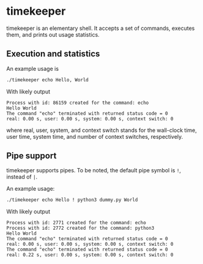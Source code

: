 # timekeeper

timekeeper is an elementary shell.
It accepts a set of commands, executes them, and prints out usage statistics.

## Execution and statistics
An example usage is
``` sh
./timekeeper echo Hello, World
```

With likely output
```
Process with id: 86159 created for the command: echo
Hello World
The command "echo" terminated with returned status code = 0
real: 0.00 s, user: 0.00 s, system: 0.00 s, context switch: 0
```
where real, user, system, and context switch stands for the wall-clock time, user time, system time, and number of context switches, respectively.

## Pipe support

timekeeper supports pipes.
To be noted, the default pipe symbol is `!`, instead of `|`.

An example usage:
``` sh
./timekeeper echo Hello ! python3 dummy.py World
```

With likely output
```
Process with id: 2771 created for the command: echo
Process with id: 2772 created for the command: python3
Hello World
The command "echo" terminated with returned status code = 0
real: 0.00 s, user: 0.00 s, system: 0.00 s, context switch: 0
The command "echo" terminated with returned status code = 0
real: 0.22 s, user: 0.00 s, system: 0.00 s, context switch: 0
```
